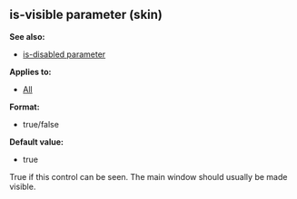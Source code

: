 ## is-visible parameter (skin)
**See also:**
*   [is-disabled parameter](/%7Bskin%7D/param/is-disabled)
<!-- -->
**Applies to:**
*   [All](/%7Bskin%7D/control)
<!-- -->
**Format:**
*   true/false
<!-- -->
**Default value:**
*   true


True if this control can be seen. The main window should
usually be made visible.